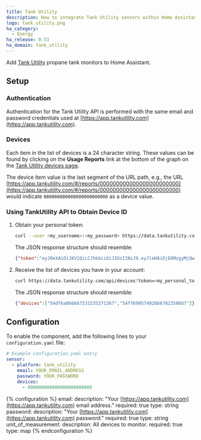 ```yaml
---
title: Tank Utility
description: How to integrate Tank Utility sensors within Home Assistant.
logo: tank_utility.png
ha_category:
  - Energy
ha_release: 0.53
ha_domain: tank_utility
---
```


Add [Tank Utility](https://www.tankutility.com/) propane tank monitors to Home Assistant.

## Setup

### Authentication

Authentication for the Tank Utility API is performed with the same email and password credentials used at [https://app.tankutility.com](https://app.tankutility.com).

### Devices

Each item in the list of devices is a 24 character string. These values can be found by clicking on the **Usage Reports** link at the bottom of the graph on the [Tank Utility devices page](https://app.tankutility.com/#/devices).

The device item value is the last segment of the URL path, e.g., the URL
[https://app.tankutility.com/#/reports/000000000000000000000000](https://app.tankutility.com/#/reports/000000000000000000000000) would indicate `000000000000000000000000` as a device value.

### Using TankUtility API to Obtain Device ID

1. Obtain your personal token:

   ```bash
   curl --user <my_username>:<my_password> https://data.tankutility.com/api/getToken`
   ```
    
   The JSON response structure should resemble:
   
   ```json
   {"token":"eyJ0eXAiOiJKV1QiLCJhbGciOiJIUzI1NiJ9.eyJleHAiOjE0MzgyMjQwODE0NjIsInYiOjAsImQiOnsidWleejoic2ltcGxlbG9naW46MzM1In0sImlhdCI6wwDIyMzk5NX0.kbYzxRtbGB2ke3IBgQTVMNQprHOWJZFgQQnPK6Wyas4"}
   ```

    
2. Receive the list of devices you have in your account:

   ```bash
   curl https://data.tankutility.com/api/devices?token=<my_personal_token>
   ```

   The JSON response structure should resemble:

   ```json
   {"devices":["54df6a066667531535371367","54ff69057492666782350667"]}
   ```

## Configuration

To enable the component, add the following lines to your `configuration.yaml` file:

```yaml
# Example configuration.yaml entry
sensor:
  - platform: tank_utility
    email: YOUR_EMAIL_ADDRESS
    password: YOUR_PASSWORD
    devices:
      - 000000000000000000000000
```

{% configuration %}
email:
  description: "Your [https://app.tankutility.com](https://app.tankutility.com) email address."
  required: true
  type: string
password:
  description: "Your [https://app.tankutility.com](https://app.tankutility.com) password."
  required: true
  type: string
unit_of_measurement:
  description: All devices to monitor.
  required: true
  type: map
{% endconfiguration %}
